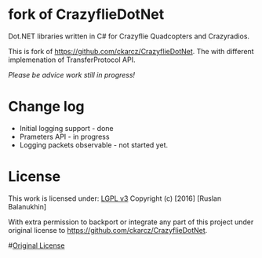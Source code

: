 # fork of CrazyflieDotNet
Dot.NET libraries written in C# for Crazyflie Quadcopters and Crazyradios.

This is fork of https://github.com/ckarcz/CrazyflieDotNet.
The with different implemenation of TransferProtocol API.  

*Please be advice work still in progress!*

# Change log
- Initial logging support - done
- Prameters API - in progress
- Logging packets observable - not started yet.

# License
This work is licensed under:
[LGPL v3](https://www.gnu.org/licenses/lgpl-3.0.en.html)
Copyright (c) [2016] [Ruslan Balanukhin] 

With extra permission to backport or integrate any part of this project under original license to https://github.com/ckarcz/CrazyflieDotNet.

#[Original License](license.txt)
